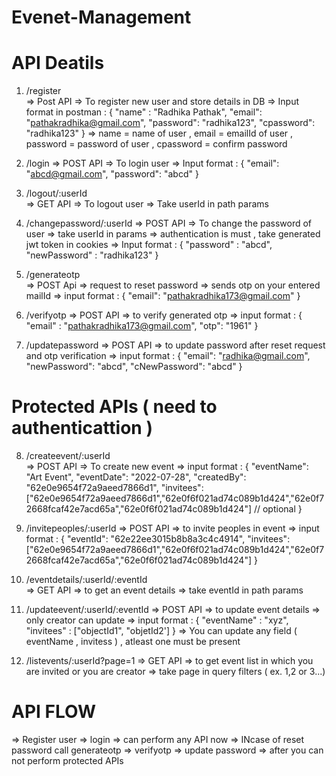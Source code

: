# Evenet-Management

# API Deatils

1.   /register    
      => Post API
      => To register new user and store details in DB
      => Input format in postman  :   {
                                        "name" : "Radhika Pathak",
                                        "email": "pathakradhika@gmail.com",
                                        "password": "radhika123",
                                        "cpassword": "radhika123"
                                    }
      => name = name of user , email = emailId of user , password = password of user , cpassword = confirm password
      
      
2.   /login
      => POST API
      => To login user
      => Input format   :   {
                                "email": "abcd@gmail.com",
                                "password": "abcd"
                            }
                            
                            
3.   /logout/:userId   
      => GET API
      => To logout user
      => Take userId in path params
      
      
4.   /changepassword/:userId
      => POST API
      => To change the password of user
      => take userId in params
      => authentication is must , take generated jwt token in cookies
      => Input format   :   {
                              "password" : "abcd",
                              "newPassword" : "radhika123"
                          }
                          
                          
5.   /generateotp   
      => POST Api 
      => request to reset password
      => sends otp on your entered mailId
      => input format   :   {
                                "email": "pathakradhika173@gmail.com"
                            }
                            
                            
6.   /verifyotp
      => POST API
      => to verify generated otp
      => input format   :   {
                              "email" : "pathakradhika173@gmail.com",
                              "otp": "1961"
                          }
                          
                          
7.   /updatepassword
      => POST API
      => to update password after reset request and otp verification
      => input format   :   {
                              "email": "radhika@gmail.com",
                              "newPassword": "abcd",
                              "cNewPassword": "abcd"
                          }
                          
                          
# Protected APIs  ( need to authenticattion )

8.   /createevent/:userId  
      => POST API 
      => To create new event
      => input format   :   {
                              "eventName": "Art Event",
                              "eventDate": "2022-07-28",
                              "createdBy": "62e0e9654f72a9aeed7866d1",
                              "invitees": ["62e0e9654f72a9aeed7866d1","62e0f6f021ad74c089b1d424","62e0f72668fcaf42e7acd65a","62e0f6f021ad74c089b1d424"]    // optional
                          }
                          
                          
9.   /invitepeoples/:userId
      => POST API 
      => to invite peoples in event
      => input format   :   {
                              "eventId": "62e22ee3015b8b8a3c4c4914",
                              "invitees": ["62e0e9654f72a9aeed7866d1","62e0f6f021ad74c089b1d424","62e0f72668fcaf42e7acd65a","62e0f6f021ad74c089b1d424"]
                          }
                          
                          
10.  /eventdetails/:userId/:eventId                          
      => GET API 
      => to get an event details 
      => take eventId in path params
      
      
11.  /updateevent/:userId/:eventId
      => POST API
      => to update event details
      => only creator can update 
      => input format   :   {
                              "eventName" : "xyz",
                              "invitees" : ["objectId1", "objetId2']
                          }
      => You can update any field ( eventName , invitess ) , atleast one must be present
      
      
12.  /listevents/:userId?page=1
      => GET API
      => to get event list in which you are invited or you are creator
      => take page in query filters ( ex. 1,2 or 3...)
      
      
# API FLOW

  => Register user
  => login 
  => can perform any API now 
  => INcase of reset password call generateotp => verifyotp => update password
  => after you can not perform protected APIs

